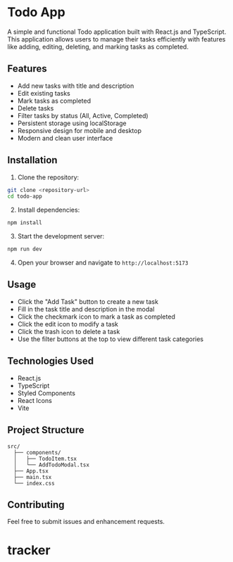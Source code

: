 # Todo App

A simple and functional Todo application built with React.js and TypeScript. This application allows users to manage their tasks efficiently with features like adding, editing, deleting, and marking tasks as completed.

## Features

- Add new tasks with title and description
- Edit existing tasks
- Mark tasks as completed
- Delete tasks
- Filter tasks by status (All, Active, Completed)
- Persistent storage using localStorage
- Responsive design for mobile and desktop
- Modern and clean user interface

## Installation

1. Clone the repository:
```bash
git clone <repository-url>
cd todo-app
```

2. Install dependencies:
```bash
npm install
```

3. Start the development server:
```bash
npm run dev
```

4. Open your browser and navigate to `http://localhost:5173`

## Usage

- Click the "Add Task" button to create a new task
- Fill in the task title and description in the modal
- Click the checkmark icon to mark a task as completed
- Click the edit icon to modify a task
- Click the trash icon to delete a task
- Use the filter buttons at the top to view different task categories

## Technologies Used

- React.js
- TypeScript
- Styled Components
- React Icons
- Vite

## Project Structure

```
src/
  ├── components/
  │   ├── TodoItem.tsx
  │   └── AddTodoModal.tsx
  ├── App.tsx
  ├── main.tsx
  └── index.css
```

## Contributing

Feel free to submit issues and enhancement requests.
# tracker
